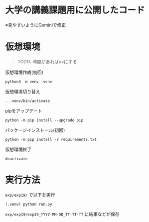 # 大学の講義課題用に公開したコード
※見やすいようにGeminiで修正

# 仮想環境
> TODO: 時間があればuvにする

仮想環境作成(初回)
```
python3 -m venv .venv
```
仮想環境切り替え
```
. .venv/bin/activate
```
pipをアップデート
```
python -m pip install --upgrade pip
```
パッケージインストール(初回)
```
python -m pip install -r requirements.txt
```
仮想環境終了
```
deactivate
```

# 実行方法
`exp/exp19/` で以下を実行
```
(.venv) python run.py
```
`exp/exp19/exp19_YYYY-MM-DD_TT-TT-TT` に結果などが保存
